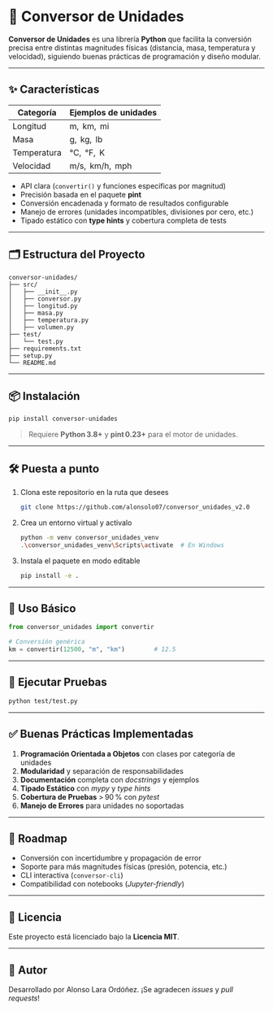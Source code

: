 # 🔄 Conversor de Unidades

**Conversor de Unidades** es una librería **Python** que facilita la conversión precisa entre distintas magnitudes físicas (distancia, masa, temperatura y velocidad), siguiendo buenas prácticas de programación y diseño modular.

---

## ✨ Características

| Categoría      | Ejemplos de unidades                                   |
|----------------|--------------------------------------------------------|
| Longitud       | m,  km,  mi                                              |
| Masa           | g,  kg,  lb                                              |
| Temperatura    | °C,  °F,  K                                              |
| Velocidad      | m/s,  km/h,  mph                                         |

- API clara (`convertir()` y funciones específicas por magnitud)
- Precisión basada en el paquete **pint**
- Conversión encadenada y formato de resultados configurable
- Manejo de errores (unidades incompatibles, divisiones por cero, etc.)
- Tipado estático con **type hints** y cobertura completa de tests

---

## 🗂️ Estructura del Proyecto

```
conversor-unidades/
├── src/
│   ├── __init__.py
│   ├── conversor.py
│   ├── longitud.py
│   ├── masa.py
│   ├── temperatura.py
│   ├── volumen.py
├── test/
│   └── test.py
├── requirements.txt
├── setup.py
└── README.md
```

---

## 📦 Instalación

```bash
pip install conversor-unidades
```

> Requiere **Python 3.8+** y **pint 0.23+** para el motor de unidades.

---

## 🛠️ Puesta a punto

1. Clona este repositorio en la ruta que desees
   ```bash
   git clone https://github.com/alonsolo07/conversor_unidades_v2.0
   ```
2. Crea un entorno virtual y activalo
   ```bash
   python -m venv conversor_unidades_venv
   .\conversor_unidades_venv\Scripts\activate  # En Windows
   ```
3. Instala el paquete en modo editable  
   ```bash
   pip install -e .
   ```

---


## 🧰 Uso Básico

```python
from conversor_unidades import convertir

# Conversión genérica
km = convertir(12500, "m", "km")        # 12.5
```

---



## 🧪 Ejecutar Pruebas

```bash
python test/test.py
```

---


## ✅ Buenas Prácticas Implementadas

1. **Programación Orientada a Objetos** con clases por categoría de unidades  
2. **Modularidad** y separación de responsabilidades  
3. **Documentación** completa con *docstrings* y ejemplos  
4. **Tipado Estático** con *mypy* y *type hints*  
5. **Cobertura de Pruebas** > 90 % con *pytest*  
6. **Manejo de Errores** para unidades no soportadas  

---

## 🚀 Roadmap

- Conversión con incertidumbre y propagación de error  
- Soporte para más magnitudes físicas (presión, potencia, etc.)  
- CLI interactiva (`conversor-cli`)  
- Compatibilidad con notebooks (*Jupyter-friendly*)  

---

## 📄 Licencia

Este proyecto está licenciado bajo la **Licencia MIT**. 

---

## 👤 Autor

Desarrollado por Alonso Lara Ordóñez. ¡Se agradecen *issues* y *pull requests*!